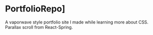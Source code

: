 # PortfolioRepo]

A vaporwave style portfolio site I made while learning more about CSS. Parallax scroll from React-Spring.
